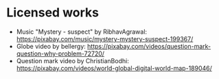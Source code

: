# Licensed works

* Music "Mystery - suspect" by RibhavAgrawal: https://pixabay.com/music/mystery-mystery-suspect-199367/
* Globe video by bellergy: https://pixabay.com/videos/question-mark-question-why-problem-72720/
* Question mark video by ChristianBodhi: https://pixabay.com/videos/world-global-digital-world-map-189046/
